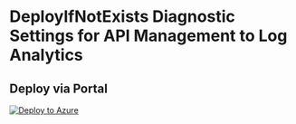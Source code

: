 # DeployIfNotExists Diagnostic Settings for API Management to Log Analytics


## Deploy via Portal

[![Deploy to Azure](http://azuredeploy.net/deploybutton.png)](https://portal.azure.com/#blade/Microsoft_Azure_Policy/CreatePolicyDefinitionBlade/uri/https%3A%2F%2Fraw.githubusercontent.com%2Fsixtencyber%2FAzure-Policies%2Fmain%2FLog_Analytics%2F_Deploy_Based_On_Resource_Tag%2Fapi-management-to-loganalytics-bytag%2Fdeploy-diagnostic-settings-api-management-to-loganalytics-bytag.json)

